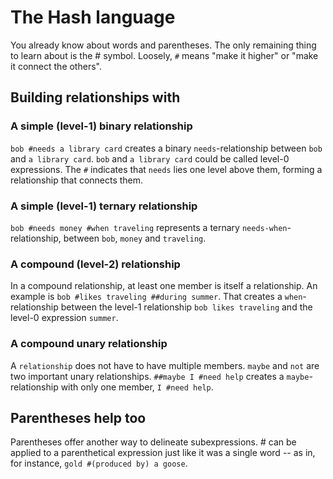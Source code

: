 # The Hash language
You already know about words and parentheses. The only remaining thing to learn about is the # symbol. Loosely, `#` means "make it higher" or "make it connect the others".

## Building relationships with #

### A simple (level-1) binary relationship
`bob #needs a library card` creates a binary `needs`-relationship between `bob` and `a library card`. `bob` and `a library card` could be called level-0 expressions. The `#` indicates that `needs` lies one level above them, forming a relationship that connects them.

### A simple (level-1) ternary relationship
`bob #needs money #when traveling` represents a ternary `needs-when`-relationship, between `bob`, `money` and `traveling`.

### A compound (level-2) relationship
In a compound relationship, at least one member is itself a relationship. An example is `bob #likes traveling ##during summer`. That creates a `when`-relationship between the level-1 relationship `bob likes traveling` and the level-0 expression `summer`.

### A compound unary relationship
A `relationship` does not have to have multiple members. `maybe` and `not` are two important unary relationships. `##maybe I #need help` creates a `maybe`-relationship with only one member, `I #need help`.

## Parentheses help too
Parentheses offer another way to delineate subexpressions. # can be applied to a parenthetical expression just like it was a single word -- as in, for instance, `gold #(produced by) a goose`.
